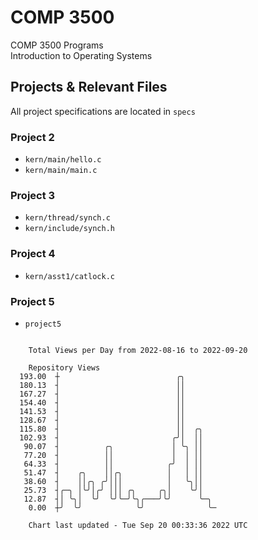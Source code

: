# COMP 3500
COMP 3500 Programs  
Introduction to Operating Systems  
## Projects & Relevant Files
All project specifications are located in `specs`
### Project 2
- `kern/main/hello.c`
- `kern/main/main.c`
### Project 3
- `kern/thread/synch.c`
- `kern/include/synch.h`
### Project 4
- `kern/asst1/catlock.c`
### Project 5
- `project5`

```

    Total Views per Day from 2022-08-16 to 2022-09-20

    Repository Views
  193.00  ┼                          ╭╮
  180.13  ┤                          ││
  167.27  ┤                          ││
  154.40  ┤                          ││
  141.53  ┤                          ││
  128.67  ┤                          ││
  115.80  ┤                          ││  ╭╮
  102.93  ┤                         ╭╯│  ││
   90.07  ┤          ╭╮             │ ╰╮ ││
   77.20  ┤          ││             │  │ ││
   64.33  ┤          ││            ╭╯  │ ││
   51.47  ┤    ╭╮    ││╭╮          │   │ ││
   38.60  ┤    ││╭╮ ╭╯│││          │   ╰╮││
   25.73  ┤╭─╮ │╰╯│╭╯ │││ ╭╮     ╭╮│    ╰╯│
   12.87  ┤│ ╰╮│  ╰╯  ╰╯╰─╯╰╮╭───╯╰╯      ╰─╮
    0.00  ┼╯  ╰╯            ╰╯              ╰─

    Chart last updated - Tue Sep 20 00:33:36 2022 UTC
    
```
